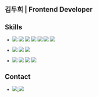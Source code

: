 ## 김두희 | Frontend Developer

## Skills  
<ul>
  <li>
    <p align="left">
      <img src="https://img.shields.io/badge/React-61DAFB?style=flat-square&logo=react&logoColor=white"/>
      <img src="https://img.shields.io/badge/Vue.js-4FC08D?style=flat-square&logo=vuedotjs&logoColor=white"/>
      <img src="https://img.shields.io/badge/Nuxt.js-00DC82?style=flat-square&logo=nuxtdotjs&logoColor=white"/>
      <img src="https://img.shields.io/badge/JavaScript-F7DF1E?style=flat-square&logo=javascript&logoColor=black"/>
      <img src="https://img.shields.io/badge/TypeScript-3178C6?style=flat-square&logo=typescript&logoColor=white"/>
      <img src="https://img.shields.io/badge/HTML5-E34F26?style=flat-square&logo=html5&logoColor=white"/>
      <img src="https://img.shields.io/badge/CSS-1572B6?style=flat-square&logo=css3&logoColor=white"/>
    </p>
  </li>
  <li>
    <p align="left">
      <img src="https://img.shields.io/badge/C%23-239120?style=flat-square&logo=c-sharp&logoColor=white"/>
      <img src="https://img.shields.io/badge/WPF-5C2D91?style=flat-square&logo=windows&logoColor=white"/>
      <img src="https://img.shields.io/badge/WinForms-0078D7?style=flat-square&logo=windows&logoColor=white"/>
    </p>
  </li>
  <li>
    <p align="left">
      <img src="https://img.shields.io/badge/Git-F05032?style=flat-square&logo=git&logoColor=white"/>
      <img src="https://img.shields.io/badge/GitHub-181717?style=flat-square&logo=github&logoColor=white"/>
      <img src="https://img.shields.io/badge/Notion-000000?style=flat-square&logo=notion&logoColor=white"/>
      <img src="https://img.shields.io/badge/Slack-4A154B?style=flat-square&logo=slack&logoColor=white"/>
    </p>
  </li>
</ul>

## Contact  
<ul>
  <li>
    <p align="left">
      <a href="https://ddoit.hashnode.dev/" target="_blank">
        <img src="https://img.shields.io/badge/Blog-2962FF?style=flat-square&logo=hashnode&logoColor=white"/>
      </a>
      <a href="https://www.linkedin.com/in/두희-김-939061270" target="_blank">
        <img src="https://img.shields.io/badge/LinkedIn-0A66C2?style=flat-square&logo=linkedin&logoColor=white"/>
      </a>
    </p>
  </li>
</ul>

